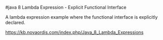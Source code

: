 #java 8 Lambda Expression - Explicit Functional Interface


A lambda expression example where the functional interface is explicitly 
declared.


https://kb.novaordis.com/index.php/Java_8_Lambda_Expressions

